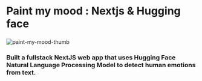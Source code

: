 <h1 align="left">Paint my mood : Nextjs & Hugging face</h1>

###

![paint-my-mood-thumb](https://github.com/raamlaa/paint-my-mood/assets/94558213/b71245fe-3a96-46dd-97be-97fa6c4a222b)


<h3 align="left">Built a fullstack NextJS web app that uses Hugging Face Natural Language Processing Model to detect human emotions from text.</h3>

###
